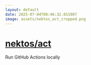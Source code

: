 ```yaml
---
layout: default
date: 2025-07-04T08:46:32.651987
image: assets/nektos_act_cropped.png
---
```


# [nektos/act](https://github.com/nektos/act)

Run GitHub Actions locally
